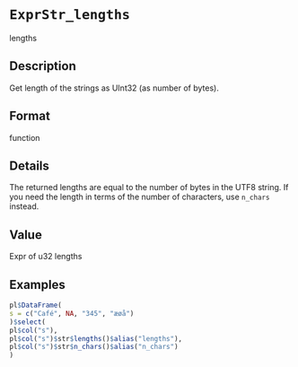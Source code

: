 # `ExprStr_lengths`

lengths


## Description

Get length of the strings as UInt32 (as number of bytes).


## Format

function


## Details

The returned lengths are equal to the number of bytes in the UTF8 string. If you
 need the length in terms of the number of characters, use `n_chars` instead.


## Value

Expr of u32 lengths


## Examples

```r
pl$DataFrame(
s = c("Café", NA, "345", "æøå")
)$select(
pl$col("s"),
pl$col("s")$str$lengths()$alias("lengths"),
pl$col("s")$str$n_chars()$alias("n_chars")
)
```


